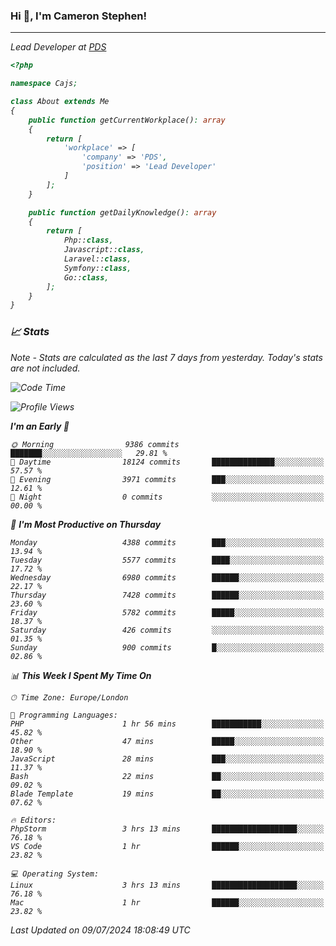 ### Hi 👋, I'm Cameron Stephen!
<hr>
<p><em>Lead Developer at <a href="https://prindatasolutions.co.uk">PDS</a></p>


```php
<?php

namespace Cajs;

class About extends Me
{
    public function getCurrentWorkplace(): array
    {
        return [
            'workplace' => [
                'company' => 'PDS',
                'position' => 'Lead Developer'
            ]
        ];
    }

    public function getDailyKnowledge(): array
    {
        return [
            Php::class,
            Javascript::class,
            Laravel::class,
            Symfony::class,
            Go::class,
        ];
    }
}
```

### 📈 Stats
<p><em>Note - Stats are calculated as the last 7 days from yesterday. Today's stats are not included.</em></p>


<!--START_SECTION:waka-->
![Code Time](http://img.shields.io/badge/Code%20Time-3%2C867%20hrs%2048%20mins-blue)

![Profile Views](http://img.shields.io/badge/Profile%20Views-0-blue)

**I'm an Early 🐤** 

```text
🌞 Morning                9386 commits        ███████░░░░░░░░░░░░░░░░░░   29.81 % 
🌆 Daytime                18124 commits       ██████████████░░░░░░░░░░░   57.57 % 
🌃 Evening                3971 commits        ███░░░░░░░░░░░░░░░░░░░░░░   12.61 % 
🌙 Night                  0 commits           ░░░░░░░░░░░░░░░░░░░░░░░░░   00.00 % 
```
📅 **I'm Most Productive on Thursday** 

```text
Monday                   4388 commits        ███░░░░░░░░░░░░░░░░░░░░░░   13.94 % 
Tuesday                  5577 commits        ████░░░░░░░░░░░░░░░░░░░░░   17.72 % 
Wednesday                6980 commits        ██████░░░░░░░░░░░░░░░░░░░   22.17 % 
Thursday                 7428 commits        ██████░░░░░░░░░░░░░░░░░░░   23.60 % 
Friday                   5782 commits        █████░░░░░░░░░░░░░░░░░░░░   18.37 % 
Saturday                 426 commits         ░░░░░░░░░░░░░░░░░░░░░░░░░   01.35 % 
Sunday                   900 commits         █░░░░░░░░░░░░░░░░░░░░░░░░   02.86 % 
```


📊 **This Week I Spent My Time On** 

```text
🕑︎ Time Zone: Europe/London

💬 Programming Languages: 
PHP                      1 hr 56 mins        ███████████░░░░░░░░░░░░░░   45.82 % 
Other                    47 mins             █████░░░░░░░░░░░░░░░░░░░░   18.90 % 
JavaScript               28 mins             ███░░░░░░░░░░░░░░░░░░░░░░   11.37 % 
Bash                     22 mins             ██░░░░░░░░░░░░░░░░░░░░░░░   09.02 % 
Blade Template           19 mins             ██░░░░░░░░░░░░░░░░░░░░░░░   07.62 % 

🔥 Editors: 
PhpStorm                 3 hrs 13 mins       ███████████████████░░░░░░   76.18 % 
VS Code                  1 hr                ██████░░░░░░░░░░░░░░░░░░░   23.82 % 

💻 Operating System: 
Linux                    3 hrs 13 mins       ███████████████████░░░░░░   76.18 % 
Mac                      1 hr                ██████░░░░░░░░░░░░░░░░░░░   23.82 % 
```


 Last Updated on 09/07/2024 18:08:49 UTC
<!--END_SECTION:waka-->
